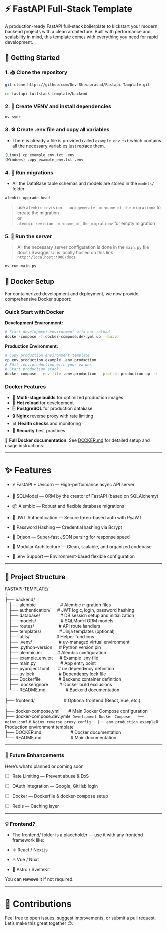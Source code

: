 # ⚡ FastAPI Full-Stack Template

A production-ready FastAPI full-stack boilerplate to kickstart your modern backend projects with a clean architecture. Built with performance and scalability in mind, this template comes with everything you need for rapid development.

## 🚀 Getting Started

### 1. 📥 Clone the repository

```bash
git clone https://github.com/Dev-Shivaprasad/Fastapi-Tamplate.git

cd fastapi-fullstack-template/backend
```

### 2. 🧪 Create VENV and install dependencies

```bash
uv sync
```

### 3. ⚙️ Create .env file and copy all variables
- There is already a file is provided called ```example_env.txt``` which contains all the necessary variables just replace them.   
  
```bash
(Linux) cp example_env.txt .env
(Windows) copy example_env.txt .env
```

### 4. 🔄 Run migrations
- All the DataBase table schemas and models are stored in the ```models/``` folder      
  
```bash
alembic upgrade head
```
>use ```alembic revision --autogenerate -m <name_of_the_migration>``` to create the migration  
or  
 ```alembic revision -m <name_of_the_migration>``` for  empty migration  

### 5. 🚀 Run the server
> All the necessary server configuration is done in the ```main.py``` file   
> docs / Swagger UI is locally hosted on this link  ```http:*/localhost:*000/docs``` 

```python
uv run main.py
```

## 🐳 Docker Setup

For containerized development and deployment, we now provide comprehensive Docker support:

### Quick Start with Docker

**Development Environment:**
```bash
# Start development environment with hot reload
docker-compose -f docker-compose.dev.yml up --build
```

**Production Environment:**
```bash
# Copy production environment template
cp env.production.example .env.production
# Edit .env.production with your values
# Start production stack
docker-compose --env-file .env.production --profile production up -d
```

### Docker Features
- 🚀 **Multi-stage builds** for optimized production images
- 🔄 **Hot reload** for development
- 🗄️ **PostgreSQL** for production database
- 🔒 **Nginx** reverse proxy with rate limiting
- 📊 **Health checks** and monitoring
- 🔐 **Security** best practices

📖 **Full Docker documentation**: See [DOCKER.md](./DOCKER.md) for detailed setup and usage instructions.

---

# ✨ Features  
- ⚡ FastAPI + Uvicorn — High-performance async API server

- 🔗 SQLModel — ORM by the creator of FastAPI (based on SQLAlchemy)

- 📦 Alembic — Robust and flexible database migrations

- 🔐 JWT Authentication — Secure token-based auth with PyJWT

- 🧂 Password Hashing — Credential hashing via Bcrypt

- 🚀 Orjson — Super-fast JSON parsing for response speed

- 🧩 Modular Architecture — Clean, scalable, and organized codebase

- 🌱 .env Support — Environment-based flexible configuration

---

## 📁 Project Structure

FASTAPI-TEMPLATE/  
│  
├── backend/    
│   ├── alembic``           ``# Alembic migration files  
│   ├── authentication/``   ``# JWT logic, login, password hashing  
│   ├── database/``         ``# DB session setup and initialization  
│   ├── models/``           ``# SQLModel ORM models  
│   ├── routes/``           ``# API route handlers  
│   ├── templates/``        ``# Jinja templates (optional)  
│   ├── utils/``            ``# Helper functions  
│   ├── .venv/``            ``# uv-managed virtual environment  
│   ├── .python-version``   ``# Python version pin  
│   ├── alembic.ini``       ``# Alembic configuration  
│   ├── example_env.txt``   ``# Example .env file  
│   ├── main.py``           ``# App entry point  
│   ├── pyproject.toml``    ``# uv dependency definition   
│   ├── uv.lock``           ``# Dependency lock file  
│   ├── Dockerfile``        ``# Backend container definition  
│   ├── .dockerignore``     ``# Docker build exclusions  
│   └── README.md``         ``# Backend documentation  
│  
├── frontend/``             ``# Optional frontend (React, Vue, etc.)  
│  
├── docker-compose.yml``    ``# Main Docker Compose configuration  
├── docker-compose.dev.yml``# Development Docker Compose  
├── nginx.conf``            ``# Nginx reverse proxy config  
├── env.production.example``# Production environment template  
├── DOCKER.md``             ``# Docker documentation  
└── README.md``             ``# Main documentation  


---

### 🧩 Future Enhancements  
Here’s what’s planned or coming soon:  

- [ ] Rate Limiting — Prevent abuse & DoS

- [ ] OAuth Integration — Google, GitHub login

- [ ] Docker — Dockerfile & docker-compose setup

- [ ] Redis — Caching layer
 
---  

### 💡 Frontend?
- The frontend/ folder is a placeholder — use it with any frontend framework like:  
  
- ⚛️ React / Next.js

- 🔥 Vue / Nuxt

- 🌌 Astro / SvelteKit

You can ~~remove~~ it if not required.

---
# 🙌 Contributions  

Feel free to open issues, suggest improvements, or submit a pull request. Let’s make this great together 😊.